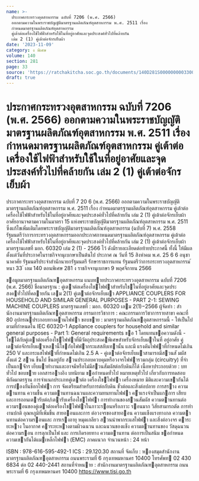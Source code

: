 ```yaml
---
name: >-
  ประกาศกระทรวงอุตสาหกรรม ฉบับที่ 7206 (พ.ศ. 2566)
  ออกตามความในพระราชบัญญัติมาตรฐานผลิตภัณฑ์อุตสาหกรรม พ.ศ. 2511 เรื่อง
  กำหนดมาตรฐานผลิตภัณฑ์อุตสาหกรรม
  คู่เต้าต่อเครื่องใช้ไฟฟ้าสำหรับใช้ในที่อยู่อาศัยและจุดประสงค์ทั่วไปที่คล้ายกัน
  เล่ม 2 (1) คู่เต้าต่อจักรเย็บผ้า
date: '2023-11-09'
category: ง พิเศษ
volume: 140
section: 281
page: 33
source: 'https://ratchakitcha.soc.go.th/documents/140D281S0000000003300.pdf'
draft: true
---
```


# ประกาศกระทรวงอุตสาหกรรม ฉบับที่ 7206 (พ.ศ. 2566) ออกตามความในพระราชบัญญัติมาตรฐานผลิตภัณฑ์อุตสาหกรรม พ.ศ. 2511 เรื่อง กำหนดมาตรฐานผลิตภัณฑ์อุตสาหกรรม คู่เต้าต่อเครื่องใช้ไฟฟ้าสำหรับใช้ในที่อยู่อาศัยและจุดประสงค์ทั่วไปที่คล้ายกัน เล่ม 2 (1) คู่เต้าต่อจักรเย็บผ้า

ประกาศกระทรวงอุตสาหกรรม ฉบับที่ 7 20 6 (พ.ศ. 2566) ออกตามความในพระราชบัญญัติมาตรฐานผลิตภัณฑ์อุตสาหกรรม พ.ศ. 2511 เรื่อง กำหนดมาตรฐานผลิตภัณฑ์อุตสาหกรรม คู่เต้าต่อเครื่องใช้ไฟฟ้าสำหรับใช้ในที่อยู่อาศัยและจุดประสงค์ทั่วไปที่คล้ายกัน เล่ม 2 (1) คู่เต้าต่อจักรเย็บผ้า อาศัยอานาจตามความในมาตรา 15 แห่งพระราชบัญญัติมาตรฐานผลิตภัณฑ์อุตสาหกรรม พ.ศ. 2511 ซึ่งแก้ไขเพิ่มเติมโดยพระราชบัญญัติมาตรฐานผลิตภัณฑ์อุตสาหกรรม (ฉบับที่ 7) พ.ศ. 2558 รัฐมนตรีว่าการกระทรวงอุตสาหกรรมออกประกาศกาหนดมาตรฐานผลิตภัณฑ์อุตสาหกรรม คู่เต้าต่อเครื่องใช้ไฟฟ้าสาหรับใช้ในที่อยู่อาศัยและจุดประสงค์ทั่วไปที่คล้ายกัน เล่ม 2 (1) คู่เต้าต่อจักรเย็บผ้า มาตรฐานเลขที่ มอก. 60320 เล่ม 2 (1) - 2566 ไว้ ดังมีรายละเอียดต่อท้ายประกาศนี้ ทั้งนี้ ให้มีผลตั้งแต่วันที่ประกาศในราชกิจจานุเบกษาเป็นต้นไป ประกาศ ณ วันที่ 15 สิงหำคม พ.ศ. 25 6 6 อนุชา นาคาศัย รัฐมนตรีประจำสำนักนายกรัฐมนตรี รักษาราชการแทน รัฐมนตรีว่าการกระทรวงอุตสาหกรรม ้ หนา 33 ่ เลม 140 ตอนพิเศษ 281 ง ราชกิจจานุเบกษา 9 พฤศจิกายน 2566

ขอมูลมาตรฐานผลิตภัณฑอุตสาหกรรม แนบทายประกาศกระทรวงอุตสาหกรรม ฉบับที่ 7206 (พ.ศ. 2566) ชื่อมาตรฐาน : คู่เตาต่อเครื่องใชไฟฟาสําหรับใชในที่อยู่อาศัยและจุดประสงคทั่วไปที่คลายกัน เลม 2(1) คู่เตาต่อจักรเย็บผา APPLIANCE COUPLERS FOR HOUSEHOLD AND SIMILAR GENERAL PURPOSES - PART 2-1: SEWING MACHINE COUPLERS มาตรฐานเลขที่ : มอก. 60320 เลม 2(1)−2566 ผู้จัดทํา : สํานักงานมาตรฐานผลิตภัณฑอุตสาหกรรม กรรมการวิชาการ : คณะกรรมการวิชาการรายสาขา คณะที่ 80 อุปกรณประกอบทางดานไฟฟา ขอบขาย : มาตรฐานผลิตภัณฑอุตสาหกรรมนี้ - ให้เป็นไปตามที่กําหนดใน IEC 60320-1 Appliance couplers for household and similar general purposes - Part 1: General requirements ขอ 1 โดยแทนขอความดังนี้ - ใชได้กับคู่เตาต่อเครื่องใชไฟฟาที่มีวัตถุประสงคพิเศษสําหรับจักรเย็บผาในที่ อยู่อาศัย คู่เตาต่อจักรเย็บผาเหลานี้ใชกับไฟฟากระแสสลับเทานั้น และมี แรงดันไฟฟาที่กําหนดไม่เกิน 250 V และกระแสไฟฟาที่กําหนดไม่เกิน 2.5 A - คู่เตาต่อจักรเย็บผาสามารถมีสวนสั มผัสตั้งแต่ 2 สวน ขึ้นไป ขึ้นอยู่กับ สวนประกอบควบคุมหรือวงจรไฟฟารวมกลุ่ม (circuitry) ที่จําเป็นแกจักร เย็บผาทํางานและอาจมีหรือไม่มีสวนสัมผัสต่อกับดินก็ได้ เนื้อหาประกอบด้วย : บททั่วไป ขอบขาย เอกสารอางอิง บทนิยาม ขอกําหนดทั่วไป หมายเหตุทั่วไป เกี่ยวกับการทดสอบ พิกัดมาตรฐาน การจําแนกประเภทคู่เตาต่อ เครื่องใชไฟฟา เครื่องหมาย มิติและความเขากันได้ การปองกันช็อกไฟฟา การ จัดเตรียมสําหรับการต่อกับดิน ขั้วต่อและสิ่งต่อปลาย การสราง ความตานทาน ความชื้น ความตานทานฉนวนและความทนทานไฟฟา คำแรงจําเป็นแกการ เสียบและการถอนเตารับต่อ/เตารับเครื่องใชไฟฟา การทํางานของสวนสัมผัส ความตานทานต่อความรอนของคู่เตาต่อเครื่องใชไฟฟาในภาวะรอนหรือภาวะ รอนมาก วิสัยสามารถตัด การทํางานปกติ อุณหภูมิที่เพิ่มขึ้น สายออนและการ ต่อวงจรของสายออน ความแข็งแรงทางกล ความตานทานต่อความรอนและ การเรงอายุ หมุดเกลียว สวนนําพากระแสไฟฟา และสิ่งต่อวงจร คาระยะหาง ในอากาศ คาระยะหางตามผิวฉนวน และฉนวนของแข็ง ความตานทานของ วัสดุฉนวนต่อความรอน การลุกเป็นไฟ และ การเกิดรอยทาง ความตานทาน ต่อการเป็นสนิม ขอกําหนดความเขากันได้แมเหล็กไฟฟา (EMC) ภาคผนวก จํานวนหน้า : 24 หน้า

ISBN : 978-616-595-492-1 ICS : 29.120.30 สถานที่ จัดเก็บ : หองสมุดสํานักงานมาตรฐานผลิตภัณฑอุตสาหกรรม ถนนพระรามที่ 6 กรุงเทพมหานคร 10400 โทรศัพท 02 430 6834 ต่อ 02 440-2441 สถานที่จําหนาย : สํานักงานมาตรฐานผลิตภัณฑอุตสาหกรรม ถนนพระรามที่ 6 กรุงเทพมหานคร 10400 https://www.tisi.go.th
